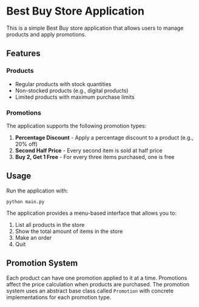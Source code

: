 # Best Buy Store Application

This is a simple Best Buy store application that allows users to manage products and apply promotions.

## Features

### Products
- Regular products with stock quantities
- Non-stocked products (e.g., digital products)
- Limited products with maximum purchase limits

### Promotions
The application supports the following promotion types:

1. **Percentage Discount** - Apply a percentage discount to a product (e.g., 20% off)
2. **Second Half Price** - Every second item is sold at half price
3. **Buy 2, Get 1 Free** - For every three items purchased, one is free

## Usage

Run the application with:

```
python main.py
```

The application provides a menu-based interface that allows you to:
1. List all products in the store
2. Show the total amount of items in the store
3. Make an order
4. Quit

## Promotion System

Each product can have one promotion applied to it at a time. Promotions affect the price calculation when products are purchased. The promotion system uses an abstract base class called `Promotion` with concrete implementations for each promotion type.
